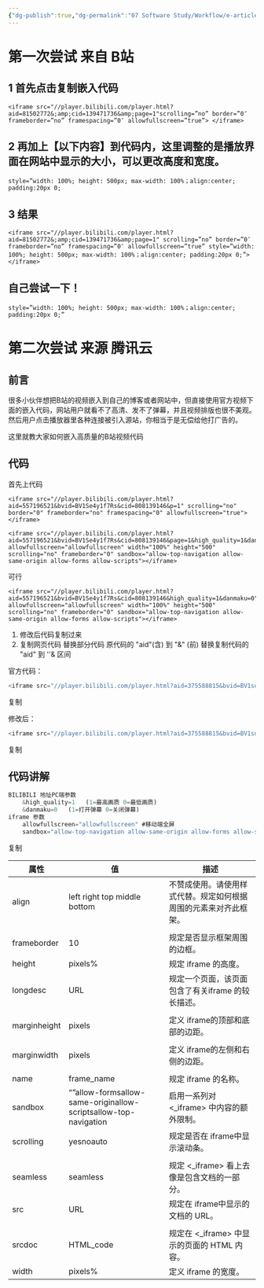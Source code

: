 ```yaml
---
{"dg-publish":true,"dg-permalink":"07 Software Study/Workflow/e-articles","permalink":"/07 Software Study/Workflow/e-articles/","title":"How wordpress embeds Bilibili videos","noteIcon":""}
---
```


# 第一次尝试 来自 B站
## 1 首先点击复制嵌入代码

```
<iframe src="//player.bilibili.com/player.html?aid=81502772&;amp;cid=139471736&amp;page=1"scrolling=”no” border=”0″ frameborder=”no” framespacing=”0″ allowfullscreen=”true”> </iframe>
```

## 2 再加上【以下内容】到代码内，这里调整的是播放界面在网站中显示的大小，可以更改高度和宽度。

```
style=”width: 100%; height: 500px; max-width: 100%；align:center; padding:20px 0;
```


## 3 结果

```
<iframe src="//player.bilibili.com/player.html?aid=81502772&;amp;cid=139471736&amp;page=1" scrolling=”no” border=”0″ frameborder=”no” framespacing=”0″ allowfullscreen=”true” style=”width: 100%; height: 500px; max-width: 100%；align:center; padding:20px 0;”> </iframe> 
```


## 自己尝试一下！

```
style=”width: 100%; height: 500px; max-width: 100%；align:center; padding:20px 0;”
```


# 第二次尝试 来源 腾讯云
## 前言

很多小伙伴想把B站的视频嵌入到自己的博客或者网站中，但直接使用官方视频下面的嵌入代码，网站用户就看不了高清、发不了弹幕，并且视频排版也很不美观。然后用户点击播放器里各种连接被引入源站，你相当于是无偿给他打广告的。

这里就教大家如何嵌入高质量的B站视频代码

## 代码

首先上代码
```
<iframe src="//player.bilibili.com/player.html?aid=557196521&bvid=BV1Se4y1f7Rs&cid=808139146&p=1" scrolling="no" border="0" frameborder="no" framespacing="0" allowfullscreen="true"> </iframe>
```

```
<iframe src="//player.bilibili.com/player.html?aid=557196521&bvid=BV1Se4y1f7Rs&cid=808139146&page=1&high_quality=1&danmaku=0" allowfullscreen="allowfullscreen" width="100%" height="500" scrolling="no" frameborder="0" sandbox="allow-top-navigation allow-same-origin allow-forms allow-scripts"></iframe>
```
可行

```
<iframe src="//player.bilibili.com/player.html?aid=557196521&bvid=BV1Se4y1f7Rs&cid=808139146&high_quality=1&danmaku=0" allowfullscreen="allowfullscreen" width="100%" height="500" scrolling="no" frameborder="0" sandbox="allow-top-navigation allow-same-origin allow-forms allow-scripts"></iframe>
```

1. 修改后代码复制过来
2. 复制网页代码 替换部分代码 原代码的 "aid"(含) 到 "&" (前) 替换复制代码的 "aid" 到 ''& 区间

官方代码：

```javascript
<iframe src="//player.bilibili.com/player.html?aid=375588815&bvid=BV1so4y1m7U5&cid=339262048&page=1" scrolling="no" border="0" frameborder="no" framespacing="0" allowfullscreen="true"> </iframe>
```

复制

修改后：

```javascript
<iframe src="//player.bilibili.com/player.html?aid=375588815&bvid=BV1so4y1m7U5&cid=339262048&page=1&high_quality=1&danmaku=0" allowfullscreen="allowfullscreen" width="100%" height="500" scrolling="no" frameborder="0" sandbox="allow-top-navigation allow-same-origin allow-forms allow-scripts"></iframe>

```

复制

## 代码讲解

```javascript
BILIBILI 地址PC端参数
    &high_quality=1   (1=最高画质 0=最低画质)
    &danmaku=0   (1=打开弹幕 0=关闭弹幕)
iframe 参数
    allowfullscreen="allowfullscreen" #移动端全屏
    sandbox="allow-top-navigation allow-same-origin allow-forms allow-scripts" #禁止弹出网页
```

复制

|属性|值|描述|
|---|---|---|
|align|left right top middle bottom|不赞成使用。请使用样式代替。规定如何根据周围的元素来对齐此框架。|
||||
|frameborder|10|规定是否显示框架周围的边框。|
|height|pixels%|规定 iframe 的高度。|
|longdesc|URL|规定一个页面，该页面包含了有关iframe 的较长描述。|
||||
|marginheight|pixels|定义 iframe的顶部和底部的边距。|
||||
|marginwidth|pixels|定义 iframe的左侧和右侧的边距。|
||||
|name|frame_name|规定 iframe 的名称。|
|sandbox|“”allow-formsallow-same-originallow-scriptsallow-top-navigation|启用一系列对 <_iframe> 中内容的额外限制。|
|scrolling|yesnoauto|规定是否在 iframe中显示滚动条。|
||||
|seamless|seamless|规定 <_iframe> 看上去像是包含文档的一部分。|
|src|URL|规定在 iframe中显示的文档的 URL。|
||||
|srcdoc|HTML_code|规定在 <_iframe> 中显示的页面的 HTML 内容。|
|width|pixels%|定义 iframe 的宽度。|